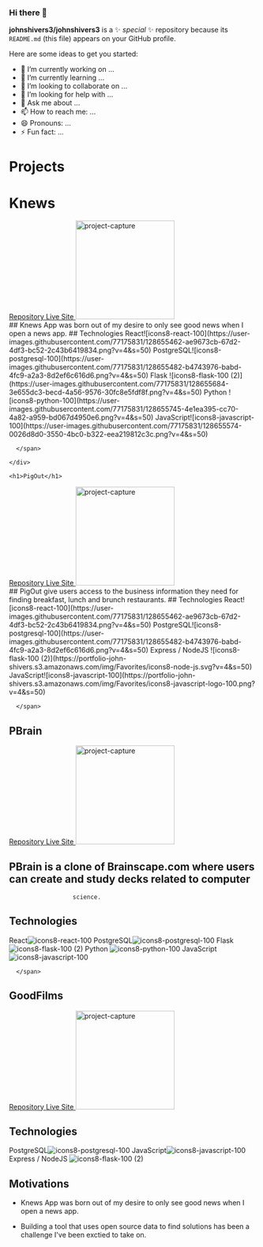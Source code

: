 ### Hi there 👋

**johnshivers3/johnshivers3** is a ✨ _special_ ✨ repository because its `README.md` (this file) appears on your GitHub profile.

Here are some ideas to get you started:

- 🔭 I’m currently working on ...
- 🌱 I’m currently learning ...
- 👯 I’m looking to collaborate on ...
- 🤔 I’m looking for help with ...
- 💬 Ask me about ...
- 📫 How to reach me: ...
- 😄 Pronouns: ...
- ⚡ Fun fact: ...
# Projects

  <h1>Knews</h1>
  <div>
    <a href='https://github.com/johnshivers3/knews'>
      Repository
    </a>
    <a href='https://knews-app.herokuapp.com/'
      rel='noopener noreferrer'
      target="_blank"
      >
      Live Site
    </a>
    <img alt='project-capture' src="https://gh-profile-readme.s3.amazonaws.com/knews.png" height='200px' >
      <span style="display:block">
## Knews App was born out of my desire to only see good news when I open a news app.
## Technologies
  React![icons8-react-100](https://user-images.githubusercontent.com/77175831/128655462-ae9673cb-67d2-4df3-bc52-2c43b6419834.png?v=4&s=50) 
  PostgreSQL![icons8-postgresql-100](https://user-images.githubusercontent.com/77175831/128655482-b4743976-babd-4fc9-a2a3-8d2ef6c616d6.png?v=4&s=50) 
  Flask ![icons8-flask-100 (2)](https://user-images.githubusercontent.com/77175831/128655684-3e655dc3-becd-4a56-9576-30fc8e5fdf8f.png?v=4&s=50) 
  Python ![icons8-python-100](https://user-images.githubusercontent.com/77175831/128655745-4e1ea395-cc70-4a82-a959-bd067d4950e6.png?v=4&s=50) 
  JavaScript![icons8-javascript-100](https://user-images.githubusercontent.com/77175831/128655574-0026d8d0-3550-4bc0-b322-eea219812c3c.png?v=4&s=50)

      </span>

    </div>

    <h1>PigOut</h1>
  <div>
    <a href='https://github.com/johnshivers3/PigOut'>
      Repository
    </a>
    <a href='https://pigout.herokuapp.com/'
      rel='noopener noreferrer'
      target="_blank"
      >
      Live Site
    </a>
    <img alt='project-capture' src="https://gh-profile-readme.s3.amazonaws.com/pigout.png" height='200px' >
      <span style="display:block">
## PigOut give users access to the business information they need for finding breakfast, lunch and brunch restaurants.
## Technologies
  React![icons8-react-100](https://user-images.githubusercontent.com/77175831/128655462-ae9673cb-67d2-4df3-bc52-2c43b6419834.png?v=4&s=50) 
  PostgreSQL![icons8-postgresql-100](https://user-images.githubusercontent.com/77175831/128655482-b4743976-babd-4fc9-a2a3-8d2ef6c616d6.png?v=4&s=50) 
  Express / NodeJS ![icons8-flask-100 (2)](https://portfolio-john-shivers.s3.amazonaws.com/img/Favorites/icons8-node-js.svg?v=4&s=50) 
  JavaScript![icons8-javascript-100](https://portfolio-john-shivers.s3.amazonaws.com/img/Favorites/icons8-javascript-logo-100.png?v=4&s=50)




      </span>
</div>

  <h2>PBrain</h2>
<div>
  <a href='https://github.com/rzh150030/group_project_2_Brainscape_clone'>
    Repository
  </a>
  <a href='https://pbrain.herokuapp.com/'
    rel='noopener noreferrer'
    target="_blank"
    >
    Live Site
  </a>
  <img alt='project-capture' src="https://gh-profile-readme.s3.amazonaws.com/pbrain.png" height='200px' >
      <span style="display:block">
        
## PBrain is a clone of Brainscape.com where users can create and study decks related to computer
                      science.
## Technologies
  React![icons8-react-100](https://user-images.githubusercontent.com/77175831/128655462-ae9673cb-67d2-4df3-bc52-2c43b6419834.png?v=4&s=50) 
  PostgreSQL![icons8-postgresql-100](https://user-images.githubusercontent.com/77175831/128655482-b4743976-babd-4fc9-a2a3-8d2ef6c616d6.png?v=4&s=50) 
  Flask ![icons8-flask-100 (2)](https://user-images.githubusercontent.com/77175831/128655684-3e655dc3-becd-4a56-9576-30fc8e5fdf8f.png?v=4&s=50) 
  Python ![icons8-python-100](https://user-images.githubusercontent.com/77175831/128655745-4e1ea395-cc70-4a82-a959-bd067d4950e6.png?v=4&s=50) 
  JavaScript![icons8-javascript-100](https://user-images.githubusercontent.com/77175831/128655574-0026d8d0-3550-4bc0-b322-eea219812c3c.png?v=4&s=50)



      </span>
</div>

  <h2>GoodFilms</h2>
<div>
  <a href="https://github.com/johnshivers3/good-films-clone">
    Repository
  </a>
  <a href='https://goodfilms.herokuapp.com/'
    rel='noopener noreferrer'
    target="_blank"
    >
    Live Site
  </a>
  <img alt='project-capture' src="https://gh-profile-readme.s3.amazonaws.com/goodfilms.png" height='200px' >
      <span style="display:block">

## Technologies

  PostgreSQL![icons8-postgresql-100](https://user-images.githubusercontent.com/77175831/128655482-b4743976-babd-4fc9-a2a3-8d2ef6c616d6.png?v=4&s=50) 
  JavaScript![icons8-javascript-100](https://user-images.githubusercontent.com/77175831/128655574-0026d8d0-3550-4bc0-b322-eea219812c3c.png?v=4&s=50)
  Express / NodeJS ![icons8-flask-100 (2)](https://portfolio-john-shivers.s3.amazonaws.com/img/Favorites/icons8-node-js.svg?v=4&s=50) 
## Motivations

  - Knews App was born out of my desire to only see good news when I open a news app.
  - Building a tool that uses open source data to find solutions has been a challenge I've been exctied to take on.

      </span>
</div>

